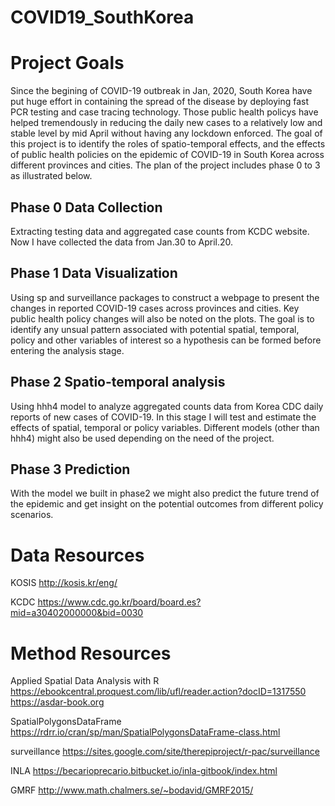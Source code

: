 # COVID19_SouthKorea

# Project Goals
Since the begining of COVID-19 outbreak in Jan, 2020, South Korea have put huge effort in containing the spread of the disease by deploying fast PCR testing and case tracing technology. Those public health policys have helped tremendously in reducing the daily new cases to a relatively low and stable level by mid April without having any lockdown enforced. 
The goal of this project is to identify the roles of spatio-temporal effects, and the effects of public health policies on the epidemic of COVID-19 in South Korea across different provinces and cities. The plan of the project includes phase 0 to 3 as illustrated below. 

## Phase 0 Data Collection
Extracting testing data and aggregated case counts from KCDC website. Now I have collected the data from Jan.30 to April.20.

## Phase 1 Data Visualization
Using sp and surveillance packages to construct a webpage to present the changes in reported COVID-19 cases across provinces and cities. Key public health policy changes will also be noted on the plots. The goal is to identify any unsual pattern associated with potential spatial, temporal, policy and other variables of interest so a hypothesis can be formed before entering the analysis stage. 

## Phase 2 Spatio-temporal analysis
Using hhh4 model to analyze aggregated counts data from Korea CDC daily reports of new cases of COVID-19. In this stage I will test and estimate the effects of spatial, temporal or policy variables. Different models (other than hhh4) might also be used depending on the need of the project. 

## Phase 3 Prediction 
With the model we built in phase2 we might also predict the future trend of the epidemic and get insight on the potential outcomes from different policy scenarios. 


# Data Resources
KOSIS http://kosis.kr/eng/

KCDC  https://www.cdc.go.kr/board/board.es?mid=a30402000000&bid=0030


# Method Resources
Applied Spatial Data Analysis with R https://ebookcentral.proquest.com/lib/ufl/reader.action?docID=1317550
                                    https://asdar-book.org

SpatialPolygonsDataFrame https://rdrr.io/cran/sp/man/SpatialPolygonsDataFrame-class.html

surveillance https://sites.google.com/site/therepiproject/r-pac/surveillance

INLA https://becarioprecario.bitbucket.io/inla-gitbook/index.html

GMRF http://www.math.chalmers.se/~bodavid/GMRF2015/

